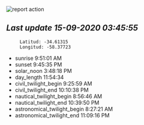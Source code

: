 ![report action](https://github.com/matiasz8/actions-for-reports/workflows/report%20action/badge.svg?branch=develop) 


## *****Last update 15-09-2020 03:45:55*****



		 Latitud: -34.61315
		 Longitud: -58.37723

 - sunrise 	 9:51:01 AM
 - sunset 	 9:45:35 PM
 - solar_noon 	 3:48:18 PM
 - day_length 	 11:54:34
 - civil_twilight_begin 	 9:25:59 AM
 - civil_twilight_end 	 10:10:38 PM
 - nautical_twilight_begin 	 8:56:46 AM
 - nautical_twilight_end 	 10:39:50 PM
 - astronomical_twilight_begin 	 8:27:21 AM
 - astronomical_twilight_end 	 11:09:16 PM
